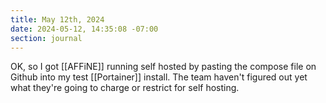 ```yaml
---
title: May 12th, 2024
date: 2024-05-12, 14:35:08 -07:00
section: journal
---
```

OK, so I got [[AFFiNE]] running self hosted by pasting the compose file on Github into my test [[Portainer]] install. The team haven't figured out yet what they're going to charge or restrict for self hosting.
